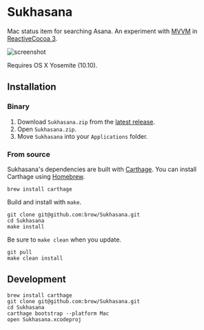 # Sukhasana
Mac status item for searching Asana. An experiment with [MVVM](https://github.com/ReactiveCocoa/ReactiveViewModel) in [ReactiveCocoa 3](https://github.com/ReactiveCocoa/ReactiveCocoa/pull/1382).

![screenshot](http://zippy.gfycat.com/WellmadeBewitchedHart.gif)

Requires OS X Yosemite (10.10).

## Installation

### Binary

1. Download `Sukhasana.zip` from the [latest release](https://github.com/brow/Sukhasana/releases/latest).
2. Open `Sukhasana.zip`.
3. Move `Sukhasana` into your `Applications` folder.

### From source
Sukhasana's dependencies are built with [Carthage](https://github.com/Carthage/Carthage). You can install Carthage using [Homebrew](http://brew.sh/).
```
brew install carthage
```
Build and install with `make`.
```
git clone git@github.com:brow/Sukhasana.git
cd Sukhasana
make install
```
Be sure to `make clean` when you update.
```
git pull
make clean install
```

## Development
```
brew install carthage
git clone git@github.com:brow/Sukhasana.git
cd Sukhasana
carthage bootstrap --platform Mac
open Sukhasana.xcodeproj
```
